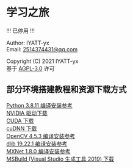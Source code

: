 # 学习之旅

!!! 已停用 !!!

Author: IYATT-yx  
Email: 2514374431@qq.com  

Copyright (C) 2021 IYATT-yx  
基于 [AGPL-3.0](LICENSE) 许可  

## 部分环境搭建教程和资源下载方式

[Python 3.8.11 编译安装参考](https://blog.iyatt.com/%e5%bc%80%e5%8f%91/2021/10/02/python-%e7%bc%96%e8%af%91%e5%ae%89%e8%a3%85/)  
[NVIDIA 驱动下载](https://www.nvidia.cn/geforce/drivers/)  
[CUDA 下载](https://developer.nvidia.com/cuda-downloads)  
[cuDNN 下载](https://developer.nvidia.com/rdp/cudnn-archive#a-collapse51b)  
[OpenCV 4.5.3 编译安装参考](https://blog.iyatt.com/%e5%bc%80%e5%8f%91/2021/07/19/opencv%e7%bc%96%e8%af%91%e5%ae%89%e8%a3%85/)  
[dlib 19.22.1 编译安装参考](https://blog.iyatt.com/%e5%bc%80%e5%8f%91/2021/07/19/dlib%e7%bc%96%e8%af%91%e5%ae%89%e8%a3%85/)  
[MXNet 1.8.0 编译安装参考](src/31_深度学习/MXNet/README.md)  
[MSBuild (Visual Studio 生成工具 2019) 下载](https://visualstudio.microsoft.com/zh-hans/downloads/)  
